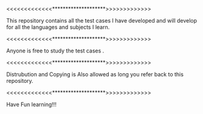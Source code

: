 <<<<<<<<<<<<<********************>>>>>>>>>>>>>

This repository contains all the test cases I have developed and will develop for all the languages and subjects I learn.

<<<<<<<<<<<<<********************>>>>>>>>>>>>>

Anyone is free to study the test cases . 

<<<<<<<<<<<<<********************>>>>>>>>>>>>>

Distrubution and Copying is Also allowed as long you refer back to this repository.

<<<<<<<<<<<<<********************>>>>>>>>>>>>>

Have Fun learning!!!